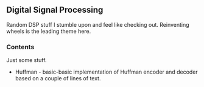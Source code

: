 ## Digital Signal Processing
Random DSP stuff I stumble upon and feel like checking out. Reinventing wheels is the leading theme here.

### Contents
Just some stuff.
 * Huffman - basic-basic implementation of Huffman encoder and decoder based on a couple of lines of text. 
